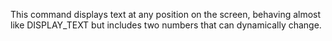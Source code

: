 This command displays text at any position on the screen, behaving almost like DISPLAY_TEXT but includes two numbers that can dynamically change.
